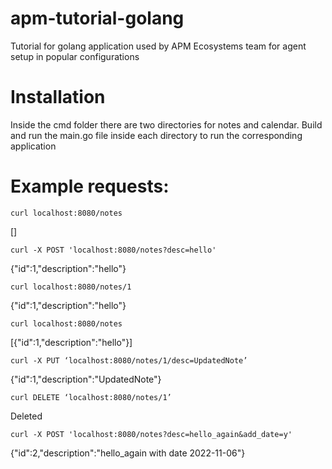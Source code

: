 # apm-tutorial-golang
Tutorial for golang application used by APM Ecosystems team for agent setup in popular configurations

# Installation

Inside the cmd folder there are two directories for notes and calendar.
Build and run the main.go file inside each directory to run the corresponding application

# Example requests:

`curl localhost:8080/notes`

[]

`curl -X POST 'localhost:8080/notes?desc=hello'`

{"id":1,"description":"hello"}

`curl localhost:8080/notes/1`

{"id":1,"description":"hello"}

`curl localhost:8080/notes`

[{"id":1,"description":"hello"}]

`curl -X PUT ‘localhost:8080/notes/1/desc=UpdatedNote’`

{"id":1,"description":"UpdatedNote"}

`curl DELETE ‘localhost:8080/notes/1’`

Deleted

`curl -X POST 'localhost:8080/notes?desc=hello_again&add_date=y'`

{"id":2,"description":"hello_again with date 2022-11-06"}
